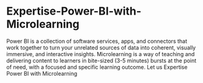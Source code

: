 # Expertise-Power-BI-with-Microlearning
Power BI is a collection of software services, apps, and connectors that work together to turn your unrelated sources of data into coherent, visually immersive, and interactive insights. Microlearning is a way of teaching and delivering content to learners in bite-sized (3-5 minutes) bursts at the point of need, with a focused and specific learning outcome.  Let us Expertise Power BI with Microlearning
